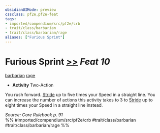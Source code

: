 ```yaml
---
obsidianUIMode: preview
cssclass: pf2e,pf2e-feat
tags:
- imported/compendium/src/pf2e/crb
- trait/class/barbarian
- trait/class/barbarian/rage
aliases: ["Furious Sprint"]
---
```

# Furious Sprint  [>>](chapter-9-playing-the-game.md#Actions "Two-Action") *Feat 10*  
[barbarian](rules/traits/barbarian.md)  [rage](rules/traits/rage.md)  

- **Activity** Two-Action

You rush forward. [Stride](stride.md) up to five times your Speed in a straight line. You can increase the number of actions this activity takes to 3 to [Stride](stride.md) up to eight times your Speed in a straight line instead.

*Source: Core Rulebook p. 91*  
%% #imported/compendium/src/pf2e/crb #trait/class/barbarian #trait/class/barbarian/rage %%
